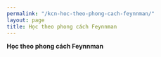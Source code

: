 ```yaml
---
permalink: "/kcn-hoc-theo-phong-cach-feynnman/"
layout: page
title: Học theo phong cách Feynnman
---
```


**Học theo phong cách Feynnman**
